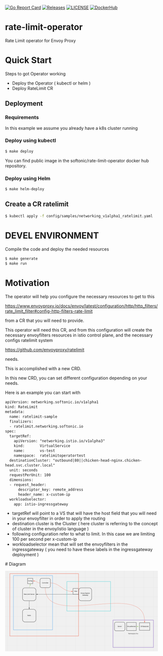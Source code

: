 [![Go Report Card](https://goreportcard.com/badge/softonic/rate-limit-operator)](https://goreportcard.com/report/softonic/rate-limit-operator)
[![Releases](https://img.shields.io/github/release-pre/softonic/rate-limit-operator.svg?sort=semver)](https://github.com/softonic/rate-limit-operator/releases)
[![LICENSE](https://img.shields.io/github/license/softonic/rate-limit-operator.svg)](https://github.com/softonic/rate-limit-operator/blob/master/LICENSE)
[![DockerHub](https://img.shields.io/docker/pulls/softonic/rate-limit-operator.svg)](https://hub.docker.com/r/softonic/rate-limit-operator)


# rate-limit-operator
Rate Limit operator for Envoy Proxy


# Quick Start

Steps to got Operator working

- Deploy the Operator ( kubectl or helm )
- Deploy RateLimit CR

## Deployment

### Requirements

In this example we assume you already have a k8s cluster running

### Deploy using kubectl 

```bash
$ make deploy
```

You can find public image in the softonic/rate-limit-operator docker hub repository.

### Deploy using Helm

```bash
$ make helm-deploy
```


## Create a CR ratelimit

```bash
$ kubectl apply -f config/samples/networking_v1alpha1_ratelimit.yaml
```

# DEVEL ENVIRONMENT

Compile the code and deploy the needed resources

```bash
$ make generate
$ make run
```


# Motivation


The operator will help you configure the necessary resources to get to this

https://www.envoyproxy.io/docs/envoy/latest/configuration/http/http_filters/rate_limit_filter#config-http-filters-rate-limit

from a CR that you will need to provide.

This operator will need this CR, and from this configuration will create the necessary envoyfilters resources in istio
control plane, and the necessary configs ratelimit system 

https://github.com/envoyproxy/ratelimit

needs. 

This is accomplished with a new CRD.

In this new CRD, you can set different configuration depending on your needs.

Here is an example you can start with

```
apiVersion: networking.softonic.io/v1alpha1
kind: RateLimit
metadata:
  name: ratelimit-sample
  finalizers:
  - ratelimit.networking.softonic.io
spec:
  targetRef:
    apiVersion: "networking.istio.io/v1alpha3"
    kind:       VirtualService
    name:       vs-test
    namespace:  ratelimitoperatortest
  destinationCluster: "outbound|80||chicken-head-nginx.chicken-head.svc.cluster.local"
  unit: seconds
  requestPerUnit: 100
  dimensions:
  - request_header:
      descriptor_key: remote_address
      header_name: x-custom-ip
  workloadselector:
    app: istio-ingressgateway
```

* targetRef will point to a VS that will have the host field that you will need in your envoyfilter in order to apply the routing
* destination cluster is the Cluster ( here cluster is referring to the concept of cluster in the envoy/istio language ) 
* following configuration refer to what to limit. In this case we are limiting 100 per second per x-custom-ip
* workloadselector mean that will set the envoyfilters in the ingressgateway ( you need to have these labels in the ingressgateway deployment )


# Diagram


![Image of operator flow](/docs/diagram.png)
